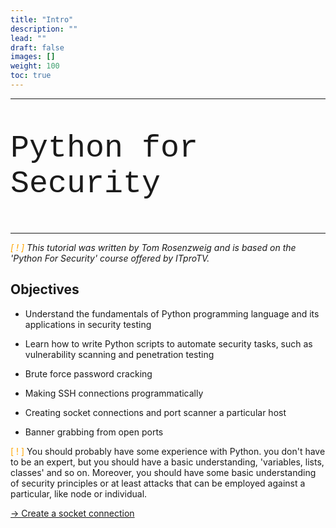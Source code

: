 ```yaml
---
title: "Intro"
description: ""
lead: ""
draft: false
images: []
weight: 100
toc: true
---
```


---



<p style="font-family: Courier New; font-size: 50px">Python for Security</p>

---

*<font color="orange" >[ ! ]</font> This tutorial was written by Tom Rosenzweig and is based on the 'Python For Security' course offered by ITproTV.*



## Objectives

- Understand the fundamentals of Python programming language and its applications in security testing
- Learn how to write Python scripts to automate security tasks, such as 
vulnerability scanning and penetration testing
- Brute force password cracking 

- Making SSH connections programmatically
- Creating socket connections and port scanner a particular host
- Banner grabbing from open ports   

 <font color="orange" >[ ! ]</font> You should probably have some experience with Python. you don't have to be an expert, but you should have a basic understanding, 'variables, lists, classes' and so on. Moreover, you should have some basic understanding of security principles or at least attacks that can be employed against a particular, like node or individual.

 <a href="/docs/tutorials/pythonsecurity/socket/"> &rarr; Create a socket connection</a>
 